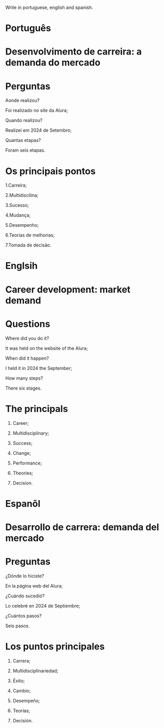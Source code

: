 
Write in portuguese, english and spanish.

# Português

# Desenvolvimento de carreira: a demanda do mercado
 
# Perguntas

Aonde realizou?

Foi realizado no site da Alura;

Quando realizou?

Realizei em 2024 de Setembro;

Quantas etapas?

Foram seis etapas.

# Os principais pontos

1.Carreira;

2.Multidiscilina;

3.Sucesso;

4.Mudança;

5.Desempenho;

6.Teorias de melhorias;

7.Tomada de decisão.

# Englsih

# Career development: market demand

# Questions

Where did you do it?

It was held on the website of the Alura;

When did it happen?

I held it in 2024 the September;

How many steps?

There six stages.

# The principals

1. Career;

2. Multidisciplinary;

3. Success;

4. Change;

5. Performance;

6. Theories;

7. Decision.

# Espanõl

# Desarrollo de carrera: demanda del mercado

# Preguntas

¿Dónde lo hiciste?

En la página web del Alura;

¿Cuándo sucedió?

Lo celebré en 2024 de Septiembre;

¿Cuántos pasos?

Seis pasos.

# Los puntos principales

1. Carrera;

2. Multidisciplinariedad;

3. Éxito;

4. Cambio;

5. Desempeño;

6. Teorías;

7. Decisión.

   
